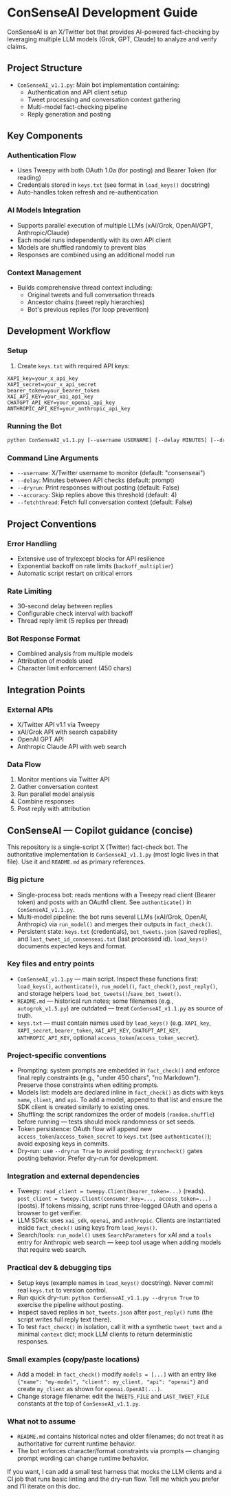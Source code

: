 # ConSenseAI Development Guide

ConSenseAI is an X/Twitter bot that provides AI-powered fact-checking by leveraging multiple LLM models (Grok, GPT, Claude) to analyze and verify claims.

## Project Structure

- `ConSenseAI_v1.1.py`: Main bot implementation containing:
  - Authentication and API client setup
  - Tweet processing and conversation context gathering
  - Multi-model fact-checking pipeline
  - Reply generation and posting

## Key Components

### Authentication Flow
- Uses Tweepy with both OAuth 1.0a (for posting) and Bearer Token (for reading)
- Credentials stored in `keys.txt` (see format in `load_keys()` docstring)
- Auto-handles token refresh and re-authentication

### AI Models Integration
- Supports parallel execution of multiple LLMs (xAI/Grok, OpenAI/GPT, Anthropic/Claude)
- Each model runs independently with its own API client
- Models are shuffled randomly to prevent bias
- Responses are combined using an additional model run

### Context Management
- Builds comprehensive thread context including:
  - Original tweets and full conversation threads
  - Ancestor chains (tweet reply hierarchies)
  - Bot's previous replies (for loop prevention)

## Development Workflow

### Setup
1. Create `keys.txt` with required API keys:
```
XAPI_key=your_x_api_key
XAPI_secret=your_x_api_secret
bearer_token=your_bearer_token
XAI_API_KEY=your_xai_api_key
CHATGPT_API_KEY=your_openai_api_key
ANTHROPIC_API_KEY=your_anthropic_api_key
```

### Running the Bot
```bash
python ConSenseAI_v1.1.py [--username USERNAME] [--delay MINUTES] [--dryrun BOOL] [--accuracy THRESHOLD] [--fetchthread BOOL]
```

### Command Line Arguments
- `--username`: X/Twitter username to monitor (default: "consenseai")
- `--delay`: Minutes between API checks (default: prompt)
- `--dryrun`: Print responses without posting (default: False)
- `--accuracy`: Skip replies above this threshold (default: 4)
- `--fetchthread`: Fetch full conversation context (default: False)

## Project Conventions

### Error Handling
- Extensive use of try/except blocks for API resilience
- Exponential backoff on rate limits (`backoff_multiplier`)
- Automatic script restart on critical errors

### Rate Limiting
- 30-second delay between replies
- Configurable check interval with backoff
- Thread reply limit (5 replies per thread)

### Bot Response Format
- Combined analysis from multiple models
- Attribution of models used
- Character limit enforcement (450 chars)

## Integration Points

### External APIs
- X/Twitter API v1.1 via Tweepy
- xAI/Grok API with search capability
- OpenAI GPT API
- Anthropic Claude API with web search

### Data Flow
1. Monitor mentions via Twitter API
2. Gather conversation context
3. Run parallel model analysis
4. Combine responses
5. Post reply with attribution

## ConSenseAI — Copilot guidance (concise)

This repository is a single-script X (Twitter) fact-check bot. The authoritative implementation is `ConSenseAI_v1.1.py` (most logic lives in that file). Use it and `README.md` as primary references.

### Big picture
- Single-process bot: reads mentions with a Tweepy read client (Bearer token) and posts with an OAuth1 client. See `authenticate()` in `ConSenseAI_v1.1.py`.
- Multi-model pipeline: the bot runs several LLMs (xAI/Grok, OpenAI, Anthropic) via `run_model()` and merges their outputs in `fact_check()`.
- Persistent state: `keys.txt` (credentials), `bot_tweets.json` (saved replies), and `last_tweet_id_consenseai.txt` (last processed id). `load_keys()` documents expected keys and format.

### Key files and entry points
- `ConSenseAI_v1.1.py` — main script. Inspect these functions first: `load_keys()`, `authenticate()`, `run_model()`, `fact_check()`, `post_reply()`, and storage helpers `load_bot_tweets()`/`save_bot_tweet()`.
- `README.md` — historical run notes; some filenames (e.g., `autogrok_v1.5.py`) are outdated — treat `ConSenseAI_v1.1.py` as source of truth.
- `keys.txt` — must contain names used by `load_keys()` (e.g. `XAPI_key`, `XAPI_secret`, `bearer_token`, `XAI_API_KEY`, `CHATGPT_API_KEY`, `ANTHROPIC_API_KEY`, optional `access_token`/`access_token_secret`).

### Project-specific conventions
- Prompting: system prompts are embedded in `fact_check()` and enforce final reply constraints (e.g., "under 450 chars", "no Markdown"). Preserve those constraints when editing prompts.
- Models list: models are declared inline in `fact_check()` as dicts with keys `name`, `client`, and `api`. To add a model, append to that list and ensure the SDK client is created similarly to existing ones.
- Shuffling: the script randomizes the order of models (`random.shuffle`) before running — tests should mock randomness or set seeds.
- Token persistence: OAuth flow will append new `access_token`/`access_token_secret` to `keys.txt` (see `authenticate()`); avoid exposing keys in commits.
- Dry-run: use `--dryrun True` to avoid posting; `dryruncheck()` gates posting behavior. Prefer dry-run for development.

### Integration and external dependencies
- Tweepy: `read_client = tweepy.Client(bearer_token=...)` (reads). `post_client = tweepy.Client(consumer_key=..., access_token=...)` (posts). If tokens missing, script runs three-legged OAuth and opens a browser to get verifier.
- LLM SDKs: uses `xai_sdk`, `openai`, and `anthropic`. Clients are instantiated inside `fact_check()` using keys from `load_keys()`.
- Search/tools: `run_model()` uses `SearchParameters` for xAI and a `tools` entry for Anthropic web search — keep tool usage when adding models that require web search.

### Practical dev & debugging tips
- Setup keys (example names in `load_keys()` docstring). Never commit real `keys.txt` to version control.
- Run quick dry-run: `python ConSenseAI_v1.1.py --dryrun True` to exercise the pipeline without posting.
- Inspect saved replies in `bot_tweets.json` after `post_reply()` runs (the script writes full reply text there).
- To test `fact_check()` in isolation, call it with a synthetic `tweet_text` and a minimal `context` dict; mock LLM clients to return deterministic responses.

### Small examples (copy/paste locations)
- Add a model: in `fact_check()` modify `models = [...]` with an entry like `{"name": "my-model", "client": my_client, "api": "openai"}` and create `my_client` as shown for `openai.OpenAI(...)`.
- Change storage filename: edit the `TWEETS_FILE` and `LAST_TWEET_FILE` constants at the top of `ConSenseAI_v1.1.py`.

### What not to assume
- `README.md` contains historical notes and older filenames; do not treat it as authoritative for current runtime behavior.
- The bot enforces character/format constraints via prompts — changing prompt wording can change runtime behavior.

If you want, I can add a small test harness that mocks the LLM clients and a CI job that runs basic linting and the dry-run flow. Tell me which you prefer and I'll iterate on this doc.